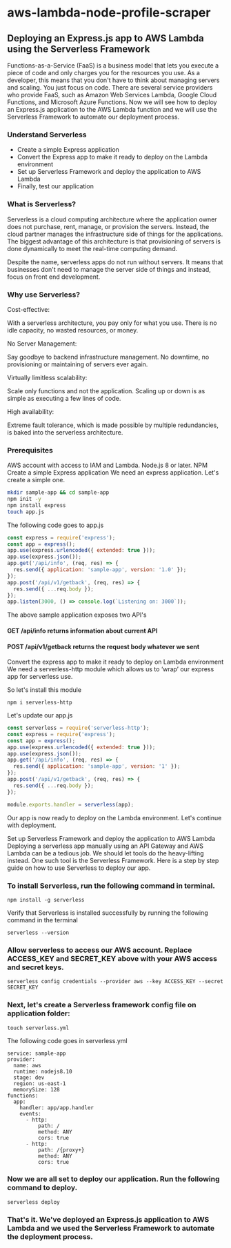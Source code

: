 # aws-lambda-node-profile-scraper

## Deploying an Express.js app to AWS Lambda using the Serverless Framework

Functions-as-a-Service (FaaS) is a business model that lets you execute a piece of code and only charges you for the resources you use. As a developer, this means that you don't have to think about managing servers and scaling. You just focus on code.
There are several service providers who provide FaaS, such as Amazon Web Services Lambda, Google Cloud Functions, and Microsoft Azure Functions.
Now we will see how to deploy an Express.js application to the AWS Lambda function and we will use the Serverless Framework to automate our deployment process.

### Understand Serverless
- Create a simple Express application
- Convert the Express app to make it ready to deploy on the Lambda environment
- Set up Serverless Framework and deploy the application to AWS Lambda
- Finally, test our application

### What is Serverless?
Serverless is a cloud computing architecture where the application owner does not purchase, rent, manage, or provision the servers. Instead, the cloud partner manages the infrastructure side of things for the applications. The biggest advantage of this architecture is that provisioning of servers is done dynamically to meet the real-time computing demand.

Despite the name, serverless apps do not run without servers. It means that businesses don't need to manage the server side of things and instead, focus on front end development.

### Why use Serverless?
Cost-effective:

With a serverless architecture, you pay only for what you use. There is no idle capacity, no wasted resources, or money.

No Server Management:

Say goodbye to backend infrastructure management. No downtime, no provisioning or maintaining of servers ever again.

Virtually limitless scalability:

Scale only functions and not the application. Scaling up or down is as simple as executing a few lines of code.

High availability:

Extreme fault tolerance, which is made possible by multiple redundancies, is baked into the serverless architecture.

### Prerequisites
AWS account with access to IAM and Lambda.
Node.js 8  or later.
NPM
Create a simple Express application
We need an express application. Let's create a simple one.

```bash
mkdir sample-app && cd sample-app
npm init -y
npm install express
touch app.js
```

The following code goes to app.js

```javascript  
const express = require('express');
const app = express();
app.use(express.urlencoded({ extended: true }));
app.use(express.json());
app.get('/api/info', (req, res) => {
  res.send({ application: 'sample-app', version: '1.0' });
});
app.post('/api/v1/getback', (req, res) => {
  res.send({ ...req.body });
});
app.listen(3000, () => console.log(`Listening on: 3000`));
```

The above sample application exposes two API's

#### GET /api/info returns information about current API
#### POST /api/v1/getback returns the request body whatever we sent
Convert the express app to make it ready to deploy on Lambda environment
We need a serverless-http module which allows us to ‘wrap’ our express app for serverless use.

So let's install this module
```
npm i serverless-http
```

Let's update our app.js

```javascript  
const serverless = require('serverless-http');
const express = require('express');
const app = express();
app.use(express.urlencoded({ extended: true }));
app.use(express.json());
app.get('/api/info', (req, res) => {
  res.send({ application: 'sample-app', version: '1' });
});
app.post('/api/v1/getback', (req, res) => {
  res.send({ ...req.body });
});

module.exports.handler = serverless(app);
```

Our app is now ready to deploy on the Lambda environment. Let's continue with deployment.

Set up Serverless Framework and deploy the application to AWS Lambda
Deploying a serverless app manually using an API Gateway and AWS Lambda can be a tedious job. We should let tools do the heavy-lifting instead. One such tool is the Serverless Framework. Here is a step by step guide on how to use Serverless to deploy our app.

### To install Serverless, run the following command in terminal.

```  
npm install -g serverless
```
Verify that Serverless is installed successfully by running the following command in the terminal 
```
serverless --version
```

### Allow serverless to access our AWS account. Replace ACCESS_KEY and SECRET_KEY above with your AWS access and secret keys.

```
serverless config credentials --provider aws --key ACCESS_KEY --secret SECRET_KEY
```

### Next, let's create a Serverless framework config file on application folder:

```  
touch serverless.yml
```
The following code goes in serverless.yml

```
service: sample-app
provider:
  name: aws
  runtime: nodejs8.10
  stage: dev
  region: us-east-1
  memorySize: 128
functions:
  app:
    handler: app/app.handler
    events: 
      - http: 
          path: /
          method: ANY
          cors: true
      - http: 
          path: /{proxy+}
          method: ANY
          cors: true
```

### Now we are all set to deploy our application. Run the following command to deploy.
```
serverless deploy
```

### That's it. We've deployed an Express.js application to AWS Lambda and we used the Serverless Framework to automate the deployment process.
